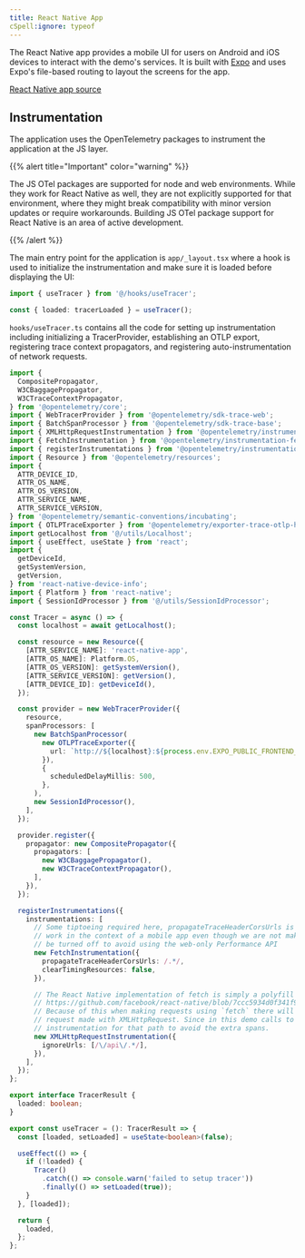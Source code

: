 ```yaml
---
title: React Native App
cSpell:ignore: typeof
---
```


The React Native app provides a mobile UI for users on Android and iOS devices
to interact with the demo's services. It is built with
[Expo](https://docs.expo.dev/get-started/introduction/) and uses Expo's
file-based routing to layout the screens for the app.

[React Native app source](https://github.com/open-telemetry/opentelemetry-demo/blob/main/src/react-native-app/)

## Instrumentation

The application uses the OpenTelemetry packages to instrument the application at
the JS layer.

{{% alert title="Important" color="warning" %}}

The JS OTel packages are supported for node and web environments. While they
work for React Native as well, they are not explicitly supported for that
environment, where they might break compatibility with minor version updates or
require workarounds. Building JS OTel package support for React Native is an
area of active development.

{{% /alert %}}

The main entry point for the application is `app/_layout.tsx` where a hook is
used to initialize the instrumentation and make sure it is loaded before
displaying the UI:

```typescript
import { useTracer } from '@/hooks/useTracer';

const { loaded: tracerLoaded } = useTracer();
```

`hooks/useTracer.ts` contains all the code for setting up instrumentation
including initializing a TracerProvider, establishing an OTLP export,
registering trace context propagators, and registering auto-instrumentation of
network requests.

```typescript
import {
  CompositePropagator,
  W3CBaggagePropagator,
  W3CTraceContextPropagator,
} from '@opentelemetry/core';
import { WebTracerProvider } from '@opentelemetry/sdk-trace-web';
import { BatchSpanProcessor } from '@opentelemetry/sdk-trace-base';
import { XMLHttpRequestInstrumentation } from '@opentelemetry/instrumentation-xml-http-request';
import { FetchInstrumentation } from '@opentelemetry/instrumentation-fetch';
import { registerInstrumentations } from '@opentelemetry/instrumentation';
import { Resource } from '@opentelemetry/resources';
import {
  ATTR_DEVICE_ID,
  ATTR_OS_NAME,
  ATTR_OS_VERSION,
  ATTR_SERVICE_NAME,
  ATTR_SERVICE_VERSION,
} from '@opentelemetry/semantic-conventions/incubating';
import { OTLPTraceExporter } from '@opentelemetry/exporter-trace-otlp-http';
import getLocalhost from '@/utils/Localhost';
import { useEffect, useState } from 'react';
import {
  getDeviceId,
  getSystemVersion,
  getVersion,
} from 'react-native-device-info';
import { Platform } from 'react-native';
import { SessionIdProcessor } from '@/utils/SessionIdProcessor';

const Tracer = async () => {
  const localhost = await getLocalhost();

  const resource = new Resource({
    [ATTR_SERVICE_NAME]: 'react-native-app',
    [ATTR_OS_NAME]: Platform.OS,
    [ATTR_OS_VERSION]: getSystemVersion(),
    [ATTR_SERVICE_VERSION]: getVersion(),
    [ATTR_DEVICE_ID]: getDeviceId(),
  });

  const provider = new WebTracerProvider({
    resource,
    spanProcessors: [
      new BatchSpanProcessor(
        new OTLPTraceExporter({
          url: `http://${localhost}:${process.env.EXPO_PUBLIC_FRONTEND_PROXY_PORT}/otlp-http/v1/traces`,
        }),
        {
          scheduledDelayMillis: 500,
        },
      ),
      new SessionIdProcessor(),
    ],
  });

  provider.register({
    propagator: new CompositePropagator({
      propagators: [
        new W3CBaggagePropagator(),
        new W3CTraceContextPropagator(),
      ],
    }),
  });

  registerInstrumentations({
    instrumentations: [
      // Some tiptoeing required here, propagateTraceHeaderCorsUrls is required to make the instrumentation
      // work in the context of a mobile app even though we are not making CORS requests. `clearTimingResources` must
      // be turned off to avoid using the web-only Performance API
      new FetchInstrumentation({
        propagateTraceHeaderCorsUrls: /.*/,
        clearTimingResources: false,
      }),

      // The React Native implementation of fetch is simply a polyfill on top of XMLHttpRequest:
      // https://github.com/facebook/react-native/blob/7ccc5934d0f341f9bc8157f18913a7b340f5db2d/packages/react-native/Libraries/Network/fetch.js#L17
      // Because of this when making requests using `fetch` there will an additional span created for the underlying
      // request made with XMLHttpRequest. Since in this demo calls to /api/ are made using fetch, turn off
      // instrumentation for that path to avoid the extra spans.
      new XMLHttpRequestInstrumentation({
        ignoreUrls: [/\/api\/.*/],
      }),
    ],
  });
};

export interface TracerResult {
  loaded: boolean;
}

export const useTracer = (): TracerResult => {
  const [loaded, setLoaded] = useState<boolean>(false);

  useEffect(() => {
    if (!loaded) {
      Tracer()
        .catch(() => console.warn('failed to setup tracer'))
        .finally(() => setLoaded(true));
    }
  }, [loaded]);

  return {
    loaded,
  };
};
```
